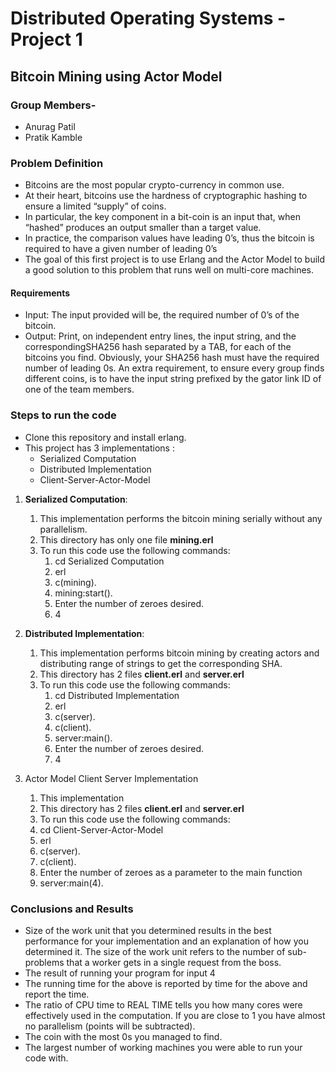 # **Distributed Operating Systems - Project 1** 

## Bitcoin Mining using Actor Model

### **Group Members-**
* Anurag Patil
* Pratik Kamble

### Problem Definition
* Bitcoins are the most popular crypto-currency in common use. 
* At their heart, bitcoins use the hardness of cryptographic hashing to ensure a limited “supply” of coins.
* In particular, the key component in a bit-coin is an input that, when “hashed” produces an output smaller than a target value.
* In practice, the comparison values have leading  0’s, thus the bitcoin is required to have a given number of leading 0’s 
* The goal of this first project is to use Erlang and the Actor Model to build a good solution to this problem that runs well on multi-core machines.

#### Requirements
* Input: The input provided will be, the required number of 0’s of the bitcoin.
* Output: Print, on independent entry lines, the input string, and the correspondingSHA256 hash separated by a TAB, for each of the bitcoins you find. Obviously, your SHA256 hash must have the required number of leading 0s.  An extra requirement, to ensure every group finds different coins, is to have the input string prefixed by the gator link ID of one of the team members.

### Steps to run the code
* Clone this repository and install erlang.
* This project has 3 implementations :
  * Serialized Computation
  * Distributed Implementation
  * Client-Server-Actor-Model
  
1. **Serialized Computation**: 
   1. This implementation performs the bitcoin mining serially without any parallelism. 
   2. This directory has only one file **mining.erl**
   3. To run this code use the following commands:
      1. cd Serialized Computation
      2. erl
      3. c(mining).
      4. mining:start().
      5. Enter the number of zeroes desired.
      6. 4
     
2. **Distributed Implementation**: 
   1. This implementation performs bitcoin mining by creating actors and distributing range of strings to get the corresponding SHA. 
   2. This directory has 2 files **client.erl** and **server.erl**
   3. To run this code use the following commands:
      1. cd Distributed Implementation
      2. erl
      3. c(server).
      4. c(client).
      5. server:main().
      6. Enter the number of zeroes desired.
      7. 4
3. Actor Model Client Server Implementation
   1. This implementation
   2. This directory has 2 files **client.erl** and **server.erl**
   3. To run this code use the following commands:
   4. cd Client-Server-Actor-Model
   5. erl
   6. c(server).
   7. c(client).
   8. Enter the number of zeroes as a parameter to the main function
   9. server:main(4).

### Conclusions and Results

* Size of the work unit that you determined results in the best performance for your implementation and an explanation of how you determined it. The size of the work unit refers to the number of sub-problems that a worker gets in a single request from the boss.
* The result of running your program for input 4
* The running time for the above is reported by time for the above and report the time.  
* The ratio of CPU time to REAL TIME tells you how many cores were effectively used in the computation.  If you are close to 1 you have almost no parallelism (points will be subtracted).
* The coin with the most 0s you managed to find.
* The largest number of working machines you were able to run your code with.
